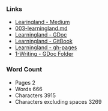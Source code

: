 
### Links
- [Learingland - Medium](https://medium.com/@janzeteachesit/learningland-52c4a639d5c9#.uchh4k62h)
- [003-learningland.md](https://github.com/janzeteachesit/100-days-of-writing/edit/master/docs/003-learningland.md)
- [Learningland - GDoc](https://docs.google.com/document/d/1ZJqBTBlpNWMQlYnPzcpRsv5hY_T5hSYgNigL-aFz2no/edit?usp=sharing)
- [Learningland - GitBook](https://janzeteachesit.gitbooks.io/100-days-of-writing/content/docs/003-learningland.html)
- [Learningland - gh-pages](https://janzeteachesit.github.io/100-days-of-writing/003-learningland.html)
- [1-Writing - GDoc Folder](https://drive.google.com/drive/u/0/folders/0BxQaMnTJamWkfjU3VURSVS1lTHlJamh3Y0dTU3BpMmtQbVN2aEpmWEt2eXBoMVJnRk8xVXM)


### Word Count
- Pages				2
- Words				666	
- Characters			3915
- Characters excluding spaces	3269

